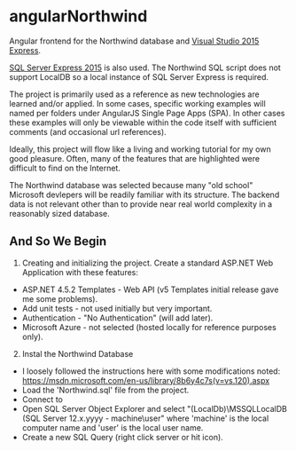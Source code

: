 # angularNorthwind
Angular frontend for the Northwind database and [Visual Studio 2015 Express](https://www.visualstudio.com/features/modern-web-tooling-vs).

[SQL Server Express 2015](https://www.microsoft.com/en-us/server-cloud/products/sql-server-editions/sql-server-express.aspx) is also used. The Northwind SQL script does not support LocalDB so a local instance of SQL Server Express is required.

The project is primarily used as a reference as new technologies are learned and/or applied. In some cases, specific working examples will named per folders under AngularJS Single Page Apps (SPA). In other cases these examples will only be viewable within the code itself with sufficient comments (and occasional url references).

Ideally, this project will flow like a living and working tutorial for my own good pleasure. Often, many of the features that are highlighted were difficult to find on the Internet.

The Northwind database was selected because many "old school" Microsoft devlepers will be readily familiar with its structure. The backend data is not relevant other than to provide near real world complexity in a reasonably sized database.

## And So We Begin
1. Creating and initializing the project.
Create a standard ASP.NET Web Application with these features:
* ASP.NET 4.5.2 Templates - Web API (v5 Templates initial release gave me some problems).
* Add unit tests - not used initially but very important.
* Authentication - "No Authentication" (will add later).
* Microsoft Azure - not selected (hosted locally for reference purposes only).

 2. Instal the Northwind Database
* I loosely followed the instructions here with some modifications noted: https://msdn.microsoft.com/en-us/library/8b6y4c7s(v=vs.120).aspx
* Load the 'Northwind.sql' file from the project.
* Connect to 
* Open SQL Server Object Explorer and select "(LocalDb)\MSSQLLocalDB (SQL Server 12.x.yyyy - machine\user" where 'machine' is the local computer name and 'user' is the local user name.
* Create a new SQL Query (right click server or hit icon).

